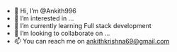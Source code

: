 - 👋 Hi, I’m @Ankith996
- 👀 I’m interested in ...
- 🌱 I’m currently learning Full stack development 
- 💞️ I’m looking to collaborate on ...
- 📫 You can reach me on ankithkrishna69@gmail.com

<!---
Ankith996/Ankith996 is a ✨ special ✨ repository because its `README.md` (this file) appears on your GitHub profile.
You can click the Preview link to take a look at your changes.
--->
